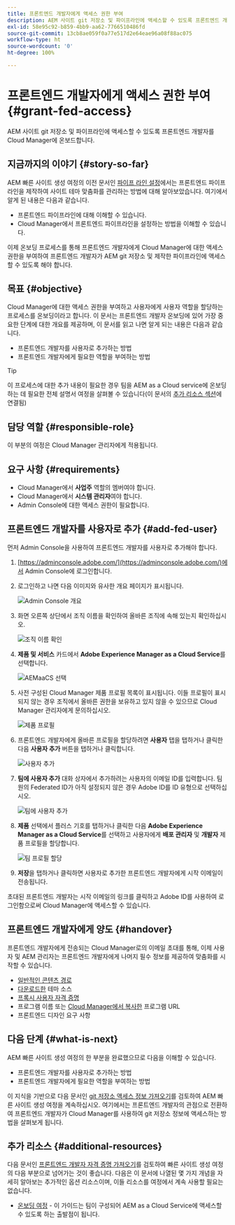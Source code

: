 ```yaml
---
title: 프론트엔드 개발자에게 액세스 권한 부여
description: AEM 사이트 git 저장소 및 파이프라인에 액세스할 수 있도록 프론트엔드 개발자를 Cloud Manager에 온보드합니다.
exl-id: 58e95c92-b859-4bb9-aa62-7766510486fd
source-git-commit: 13cb8ae059f0a77e517d2e64eae96a08f88ac075
workflow-type: ht
source-wordcount: '0'
ht-degree: 100%

---
```


# 프론트엔드 개발자에게 액세스 권한 부여 {#grant-fed-access}

AEM 사이트 git 저장소 및 파이프라인에 액세스할 수 있도록 프론트엔드 개발자를 Cloud Manager에 온보드합니다.

## 지금까지의 이야기 {#story-so-far}

AEM 빠른 사이트 생성 여정의 이전 문서인 [파이프 라인 설정](pipeline-setup.md)에서는 프론트엔드 파이프라인을 제작하여 사이트 테마 맞춤화를 관리하는 방법에 대해 알아보았습니다. 여기에서 알게 된 내용은 다음과 같습니다.

* 프론트엔드 파이프라인에 대해 이해할 수 있습니다.
* Cloud Manager에서 프론트엔드 파이프라인을 설정하는 방법을 이해할 수 있습니다.

이제 온보딩 프로세스를 통해 프론트엔드 개발자에게 Cloud Manager에 대한 액세스 권한을 부여하여 프론트엔드 개발자가 AEM git 저장소 및 제작한 파이프라인에 액세스할 수 있도록 해야 합니다.

## 목표 {#objective}

Cloud Manager에 대한 액세스 권한을 부여하고 사용자에게 사용자 역할을 할당하는 프로세스를 온보딩이라고 합니다. 이 문서는 프론트엔드 개발자 온보딩에 있어 가장 중요한 단계에 대한 개요를 제공하며, 이 문서를 읽고 나면 알게 되는 내용은 다음과 같습니다.

* 프론트엔드 개발자를 사용자로 추가하는 방법
* 프론트엔드 개발자에게 필요한 역할을 부여하는 방법

>[!TIP]
>
>이 프로세스에 대한 추가 내용이 필요한 경우 팀을 AEM as a Cloud service에 온보딩하는 데 필요한 전체 설명서 여정을 살펴볼 수 있습니다(이 문서의 [추가 리소스 섹션](#additional-resources)에 연결됨)

## 담당 역할 {#responsible-role}

이 부분의 여정은 Cloud Manager 관리자에게 적용됩니다.

## 요구 사항 {#requirements}

* Cloud Manager에서 **사업주** 역할의 멤버여야 합니다.
* Cloud Manager에서 **시스템 관리자**&#x200B;여야 합니다.
* Admin Console에 대한 액세스 권한이 필요합니다.

## 프론트엔드 개발자를 사용자로 추가 {#add-fed-user}

먼저 Admin Console을 사용하여 프론트엔드 개발자를 사용자로 추가해야 합니다.

1. [https://adminconsole.adobe.com/](https://adminconsole.adobe.com/)에서 Admin Console에 로그인합니다.

1. 로그인하고 나면 다음 이미지와 유사한 개요 페이지가 표시됩니다.

   ![Admin Console 개요](assets/admin-console.png)

1. 화면 오른쪽 상단에서 조직 이름을 확인하여 올바른 조직에 속해 있는지 확인하십시오.

   ![조직 이름 확인](assets/correct-org.png)

1. **제품 및 서비스** 카드에서 **Adobe Experience Manager as a Cloud Service**&#x200B;를 선택합니다.

   ![AEMaaCS 선택](assets/select-aemaacs.png)

1. 사전 구성된 Cloud Manager 제품 프로필 목록이 표시됩니다. 이들 프로필이 표시되지 않는 경우 조직에서 올바른 권한을 보유하고 있지 않을 수 있으므로 Cloud Manager 관리자에게 문의하십시오.

   ![제품 프로필](assets/product-profiles.png)

1. 프론트엔드 개발자에게 올바른 프로필을 할당하려면 **사용자** 탭을 탭하거나 클릭한 다음 **사용자 추가** 버튼을 탭하거나 클릭합니다.

   ![사용자 추가](assets/add-user.png)

1. **팀에 사용자 추가** 대화 상자에서 추가하려는 사용자의 이메일 ID를 입력합니다. 팀원의 Federated ID가 아직 설정되지 않은 경우 Adobe ID를 ID 유형으로 선택하십시오.

   ![팀에 사용자 추가](assets/add-to-team.png)

1. **제품** 선택에서 플러스 기호를 탭하거나 클릭한 다음 **Adobe Experience Manager as a Cloud Service**&#x200B;를 선택하고 사용자에게 **배포 관리자** 및 **개발자** 제품 프로필을 할당합니다.

   ![팀 프로필 할당](assets/assign-team.png)

1. **저장**&#x200B;을 탭하거나 클릭하면 사용자로 추가한 프론트엔드 개발자에게 시작 이메일이 전송됩니다.

초대된 프론트엔드 개발자는 시작 이메일의 링크를 클릭하고 Adobe ID를 사용하여 로그인함으로써 Cloud Manager에 액세스할 수 있습니다.

## 프론트엔드 개발자에게 양도 {#handover}

프론트엔드 개발자에게 전송되는 Cloud Manager로의 이메일 초대를 통해, 이제 사용자 및 AEM 관리자는 프론트엔드 개발자에게 나머지 필수 정보를 제공하여 맞춤화를 시작할 수 있습니다.

* [일반적인 콘텐츠 경로](#example-page)
* [다운로드한](#download-theme) 테마 소스
* [프록시 사용자 자격 증명](#proxy-user)
* 프로그램 이름 또는 [Cloud Manager에서 복사한](pipeline-setup.md#login) 프로그램 URL
* 프론트엔드 디자인 요구 사항

## 다음 단계 {#what-is-next}

AEM 빠른 사이트 생성 여정의 한 부분을 완료했으므로 다음을 이해할 수 있습니다.

* 프론트엔드 개발자를 사용자로 추가하는 방법
* 프론트엔드 개발자에게 필요한 역할을 부여하는 방법

이 지식을 기반으로 다음 문서인 [git 저장소 액세스 정보 가져오기](retrieve-access.md)를 검토하여 AEM 빠른 사이트 생성 여정을 계속하십시오. 여기에서는 프론트엔드 개발자의 관점으로 전환하여 프론트엔드 개발자가 Cloud Manager를 사용하여 git 저장소 정보에 액세스하는 방법을 살펴보게 됩니다.

## 추가 리소스 {#additional-resources}

다음 문서인 [프론트엔드 개발자 자격 증명 가져오기](retrieve-access.md)를 검토하여 빠른 사이트 생성 여정의 다음 부분으로 넘어가는 것이 좋습니다. 다음은 이 문서에 나열된 몇 가지 개념을 자세히 알아보는 추가적인 옵션 리소스이며, 이들 리소스를 여정에서 계속 사용할 필요는 없습니다.

* [온보딩 여정](/help/journey-onboarding/overview.md) - 이 가이드는 팀이 구성되어 AEM as a Cloud Service에 액세스할 수 있도록 하는 출발점이 됩니다.
